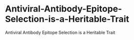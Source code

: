 # Antiviral-Antibody-Epitope-Selection-is-a-Heritable-Trait
Antiviral Antibody Epitope Selection is a Heritable Trait
